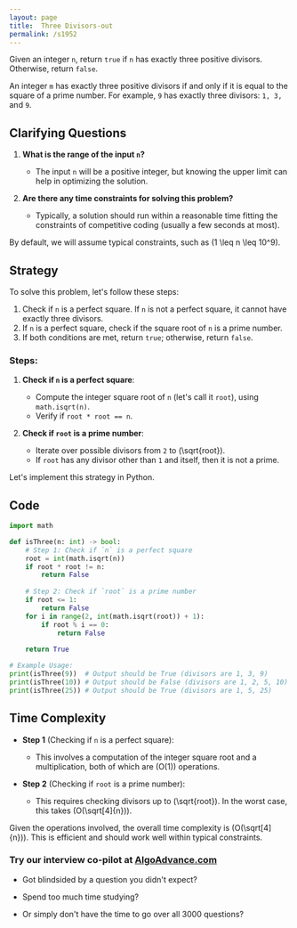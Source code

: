 ```yaml
---
layout: page
title:  Three Divisors-out
permalink: /s1952
---
```


Given an integer `n`, return `true` if `n` has exactly three positive divisors. Otherwise, return `false`.

An integer `m` has exactly three positive divisors if and only if it is equal to the square of a prime number. For example, `9` has exactly three divisors: `1, 3,` and `9`.

## Clarifying Questions

1. **What is the range of the input `n`?**
   - The input `n` will be a positive integer, but knowing the upper limit can help in optimizing the solution.

2. **Are there any time constraints for solving this problem?**
   - Typically, a solution should run within a reasonable time fitting the constraints of competitive coding (usually a few seconds at most).

By default, we will assume typical constraints, such as \(1 \leq n \leq 10^9\).

## Strategy

To solve this problem, let's follow these steps:
1. Check if `n` is a perfect square. If `n` is not a perfect square, it cannot have exactly three divisors.
2. If `n` is a perfect square, check if the square root of `n` is a prime number. 
3. If both conditions are met, return `true`; otherwise, return `false`.

### Steps:

1. **Check if `n` is a perfect square**:
   - Compute the integer square root of `n` (let's call it `root`), using `math.isqrt(n)`.
   - Verify if `root * root == n`.

2. **Check if `root` is a prime number**:
   - Iterate over possible divisors from `2` to \(\sqrt{root}\).
   - If `root` has any divisor other than `1` and itself, then it is not a prime.

Let's implement this strategy in Python.

## Code
```python
import math

def isThree(n: int) -> bool:
    # Step 1: Check if `n` is a perfect square
    root = int(math.isqrt(n))
    if root * root != n:
        return False
    
    # Step 2: Check if `root` is a prime number
    if root <= 1:
        return False
    for i in range(2, int(math.isqrt(root)) + 1):
        if root % i == 0:
            return False
    
    return True

# Example Usage:
print(isThree(9))  # Output should be True (divisors are 1, 3, 9)
print(isThree(10)) # Output should be False (divisors are 1, 2, 5, 10)
print(isThree(25)) # Output should be True (divisors are 1, 5, 25)
```

## Time Complexity

- **Step 1** (Checking if `n` is a perfect square): 
  - This involves a computation of the integer square root and a multiplication, both of which are \(O(1)\) operations.

- **Step 2** (Checking if `root` is a prime number):
  - This requires checking divisors up to \(\sqrt{root}\). In the worst case, this takes \(O(\sqrt[4]{n})\).

Given the operations involved, the overall time complexity is \(O(\sqrt[4]{n})\). This is efficient and should work well within typical constraints.


### Try our interview co-pilot at [AlgoAdvance.com](https://algoAdvance.com)

- Got blindsided by a question you didn't expect?

- Spend too much time studying?

- Or simply don't have the time to go over all 3000 questions?

